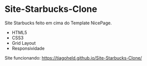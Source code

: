 # Site-Starbucks-Clone
Site Starbucks feito em cima do Template NicePage.
* HTML5
* CSS3
* Grid Layout
* Responsividade

Site funcionando: <https://tiagoheld.github.io/Site-Starbucks-Clone/>
